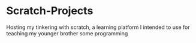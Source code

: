 # Scratch-Projects
Hosting my tinkering with scratch, a learning platform I intended to use for teaching my younger brother some programming
